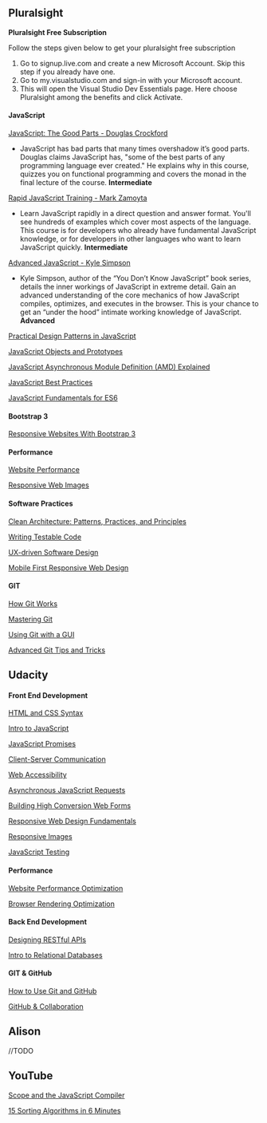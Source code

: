 ## Pluralsight

**Pluralsight Free Subscription**

Follow the steps given below to get your pluralsight free subscription

1. Go to signup.live.com and create a new Microsoft Account. Skip this step if you already have one.
1. Go to my.visualstudio.com and sign-in with your Microsoft account.
1. This will open the Visual Studio Dev Essentials page. Here choose Pluralsight among the benefits and click Activate.

#### JavaScript

[JavaScript: The Good Parts - Douglas Crockford](https://goo.gl/9HVNWK)
- JavaScript has bad parts that many times overshadow it’s good parts. Douglas claims JavaScript has, "some of the best parts of any programming language ever created." He explains why in this course, quizzes you on functional programming and covers the monad in the final lecture of the course.
 **Intermediate**
 
 

[Rapid JavaScript Training - Mark Zamoyta](https://goo.gl/Q67oJy)
- Learn JavaScript rapidly in a direct question and answer format. You'll see hundreds of examples which cover most aspects of the language. This course is for developers who already have fundamental JavaScript knowledge, or for developers in other languages who want to learn JavaScript quickly.
 **Intermediate**

[Advanced JavaScript - Kyle Simpson](https://goo.gl/FBmq1G)
- Kyle Simpson, author of the “You Don’t Know JavaScript” book series, details the inner workings of JavaScript in extreme detail. Gain an advanced understanding of the core mechanics of how JavaScript compiles, optimizes, and executes in the browser. This is your chance to get an “under the hood” intimate working knowledge of JavaScript.
**Advanced**

[Practical Design Patterns in JavaScript](https://goo.gl/FZWRTc)

[JavaScript Objects and Prototypes](https://goo.gl/gMuSJq)

[JavaScript Asynchronous Module Definition (AMD) Explained](https://goo.gl/4zTb6Q)

[JavaScript Best Practices](https://goo.gl/A62UJD)

[JavaScript Fundamentals for ES6](https://goo.gl/gQiwgc)


#### Bootstrap 3 

[Responsive Websites With Bootstrap 3](https://goo.gl/EeMAQu)

#### Performance

[Website Performance](https://goo.gl/tWuTGy)

[Responsive Web Images](https://goo.gl/HxbL9B)

#### Software Practices
[Clean Architecture: Patterns, Practices, and Principles](https://goo.gl/5n4MKu)

[Writing Testable Code](https://goo.gl/cMRGco)

[UX-driven Software Design](https://goo.gl/p7qPN5)

[Mobile First Responsive Web Design](https://goo.gl/AmakRr)

#### GIT

[How Git Works](https://goo.gl/i5dG2L)

[Mastering Git](https://goo.gl/MHh5Zr)

[Using Git with a GUI](https://goo.gl/is5mCK)

[Advanced Git Tips and Tricks](https://goo.gl/JBf42B)

## Udacity
#### Front End Development

[HTML and CSS Syntax](https://www.udacity.com/course/html-and-css-syntax--ud001)

[Intro to JavaScript](https://www.udacity.com/course/intro-to-javascript--ud803)

[JavaScript Promises](https://www.udacity.com/course/javascript-promises--ud898)

[Client-Server Communication](https://www.udacity.com/course/client-server-communication--ud897)

[Web Accessibility](https://www.udacity.com/course/web-accessibility--ud891)

[Asynchronous JavaScript Requests](https://goo.gl/oA1XrD)

[Building High Conversion Web Forms](https://goo.gl/CEu9rG)

[Responsive Web Design Fundamentals](https://goo.gl/1oCwqr)

[Responsive Images](https://www.udacity.com/course/responsive-images--ud882)

[JavaScript Testing](https://www.udacity.com/course/javascript-testing--ud549)

#### Performance

[Website Performance Optimization](https://www.udacity.com/course/website-performance-optimization--ud884)

[Browser Rendering Optimization](https://goo.gl/oyBSFL)


#### Back End Development

[Designing RESTful APIs](https://www.udacity.com/course/designing-restful-apis--ud388)

[Intro to Relational Databases](https://www.udacity.com/course/intro-to-relational-databases--ud197)

#### GIT & GitHub

[How to Use Git and GitHub](https://www.udacity.com/course/how-to-use-git-and-github--ud775)

[GitHub & Collaboration](https://www.udacity.com/course/github-collaboration--ud456)


## Alison
//TODO

## YouTube

[Scope and the JavaScript Compiler](https://www.youtube.com/watch?v=nRZri_CHqnA)

[15 Sorting Algorithms in 6 Minutes](https://www.youtube.com/watch?v=kPRA0W1kECg)